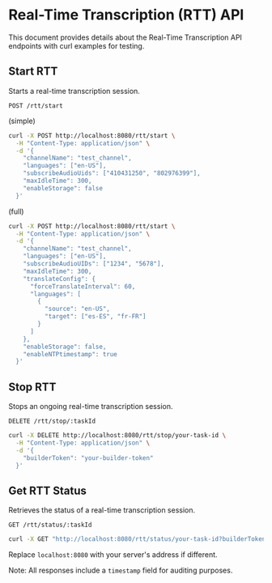 # Real-Time Transcription (RTT) API

This document provides details about the Real-Time Transcription API endpoints with curl examples for testing.

## Start RTT

Starts a real-time transcription session.

`POST /rtt/start`

(simple)

```bash
curl -X POST http://localhost:8080/rtt/start \
  -H "Content-Type: application/json" \
  -d '{
    "channelName": "test_channel",
    "languages": ["en-US"],
    "subscribeAudioUids": ["410431250", "802976399"],
    "maxIdleTime": 300,
    "enableStorage": false
  }'
```

(full)

```bash
curl -X POST http://localhost:8080/rtt/start \
  -H "Content-Type: application/json" \
  -d '{
    "channelName": "test_channel",
    "languages": ["en-US"],
    "subscribeAudioUIDs": ["1234", "5678"],
    "maxIdleTime": 300,
    "translateConfig": {
      "forceTranslateInterval": 60,
      "languages": [
        {
          "source": "en-US",
          "target": ["es-ES", "fr-FR"]
        }
      ]
    },
    "enableStorage": false,
    "enableNTPtimestamp": true
  }'
```

## Stop RTT

Stops an ongoing real-time transcription session.

`DELETE /rtt/stop/:taskId`

```bash
curl -X DELETE http://localhost:8080/rtt/stop/your-task-id \
  -H "Content-Type: application/json" \
  -d '{
    "builderToken": "your-builder-token"
  }'
```

## Get RTT Status

Retrieves the status of a real-time transcription session.

`GET /rtt/status/:taskId`

```bash
curl -X GET "http://localhost:8080/rtt/status/your-task-id?builderToken=your-builder-token"
```

Replace `localhost:8080` with your server's address if different.

Note: All responses include a `timestamp` field for auditing purposes.
